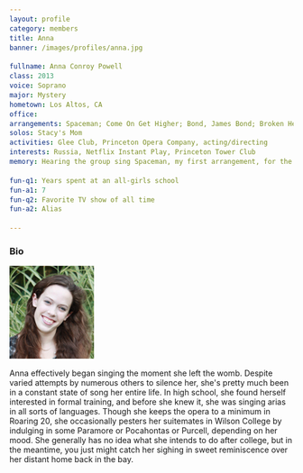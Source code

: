 ```yaml
---
layout: profile
category: members
title: Anna
banner: /images/profiles/anna.jpg

fullname: Anna Conroy Powell
class: 2013
voice: Soprano
major: Mystery
hometown: Los Altos, CA
office: 
arrangements: Spaceman; Come On Get Higher; Bond, James Bond; Broken Hearts Medley
solos: Stacy's Mom
activities: Glee Club, Princeton Opera Company, acting/directing
interests: Russia, Netflix Instant Play, Princeton Tower Club
memory: Hearing the group sing Spaceman, my first arrangement, for the first time

fun-q1: Years spent at an all-girls school
fun-a1: 7
fun-q2: Favorite TV show of all time
fun-a2: Alias

---
```


### Bio

![Anna](/images/members/current/anna.jpg)

Anna effectively began singing the moment she left the womb. Despite
varied attempts by numerous others to silence her, she's pretty much
been in a constant state of song her entire life. In high school, she
found herself interested in formal training, and before she knew it,
she was singing arias in all sorts of languages. Though she keeps the
opera to a minimum in Roaring 20, she occasionally pesters her
suitemates in Wilson College by indulging in some Paramore or
Pocahontas or Purcell, depending on her mood. She generally has no
idea what she intends to do after college, but in the meantime, you
just might catch her sighing in sweet reminiscence over her distant
home back in the bay.
